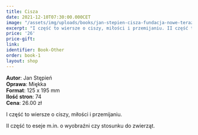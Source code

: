 ```yaml
---
title: Cisza
date: 2021-12-10T07:30:00.000CET
image: "/assets/img/uploads/books/jan-stepien-cisza-fundacja-nowe-teraz-sklep-charytatywny.jpg"
excerpt: "I część to wiersze o ciszy, miłości i przemijaniu. II część to eseje m.in. o wyobraźni czy stosunku do zwierząt. "
price: '26' 
price-gift: 
link: 
identifier: Book-Other
order: book-1
layout: shop
---
```

 
**Autor**: Jan Stępień         
**Oprawa**: Miękka      
**Format**: 125 x 195 mm  
**Ilość stron**: 74     
**Cena**: 26.00 zł

I część to wiersze o ciszy, miłości i przemijaniu.

II część to eseje m.in. o wyobraźni czy stosunku do zwierząt. 